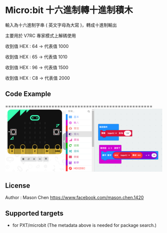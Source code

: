
   
# Micro:bit 十六進制轉十進制積木
輸入為十六進制字串 ( 英文字母為大寫 )，轉成十進制輸出

主要用於 V7RC 專家模式上解碼使用 

收到值 HEX : 64 -> 代表值  1000  

收到值 HEX : 65 -> 代表值  1010   

收到值 HEX : 96 -> 代表值  1500    

收到值 HEX : C8 -> 代表值  2000   

## Code Example 
===================================================
![image](example.png)

## License

Author : Mason Chen
https://www.facebook.com/mason.chen.1420

## Supported targets

* for PXT/microbit
(The metadata above is needed for package search.)

